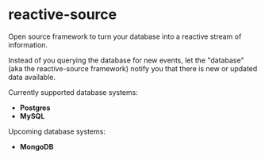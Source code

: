 reactive-source
===============

Open source framework to turn your database into a reactive stream of information.

Instead of you querying the database for new events, let the "database" (aka the reactive-source framework) notify you
that there is new or updated data available.

Currently supported database systems:

* **Postgres**
* **MySQL**

Upcoming database systems:

* **MongoDB**
